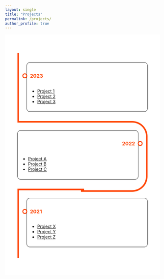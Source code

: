 ```yaml
---
layout: single
title: "Projects" 
permalink: /projects/
author_profile: true
---
```


<div class="page__content" style="background-color: white; margin: 0 auto; max-width: 800px; padding: 20px;">

  <style>
    /* Custom timeline styles */
    .timeline {
      margin: 20px auto;
      padding: 20px;
    }

    .card {
      position: relative;
      max-width: 400px;
    }

    .card:nth-child(odd) {
      padding: 30px 0 30px 30px;
    }

    .card:nth-child(even) {
      padding: 30px 30px 30px 0;
    }

    .card::before {
      content: "";
      position: absolute;
      width: 50%;
      height: 100%;
      border: solid orangered;
    }

    .card:nth-child(odd)::before {
      left: 0px;
      top: 0;
      bottom: 0;
      border-width: 5px 0 5px 5px;
      border-radius: 50px 0 0 50px;
    }

    .card:nth-child(even)::before {
      right: 0;
      top: 0;
      bottom: 0;
      border-width: 5px 5px 5px 0;
      border-radius: 0 50px 50px 0;
    }

    .card:first-child::before {
      border-top: 0;
      border-top-left-radius: 0;
      border-bottom-left-radius: 0;
    }

    .card:last-child:nth-child(odd)::before {
      border-bottom: 0;
      border-bottom-left-radius: 0;
      border-top-left-radius: 0;
    }

    .card:last-child:nth-child(even)::before {
      border-bottom: 0;
      border-bottom-right-radius: 0;
      border-top-right-radius: 0;
    }

    .info {
      display: flex;
      flex-direction: column;
      background: white;
      color: black;
      border-radius: 10px;
      padding: 10px;
      border: 1px solid black;
    }

    .title {
      color: orangered;
      position: relative;
      cursor: pointer; /* Add cursor pointer */
    }

    .title::before {
      content: "";
      position: absolute;
      width: 10px;
      height: 10px;
      background: white;
      border-radius: 999px;
      border: 3px solid orangered;
      top: 50%;
      transform: translateY(-50%);
    }

    .card:nth-child(even) > .info > .title {
      text-align: right;
    }

    .card:nth-child(odd) > .info > .title::before {
      left: -25px;
    }

    .card:nth-child(even) > .info > .title::before {
      right: -25px;
    }
    
    /* Adjust the font size for the prompts */
    .info p {
      font-size: 16px;
    }
  </style>

  <div class="timeline">
    <div class="outer">
      <div class="card">
        <div class="info">
            <h3 class="title">2023</h3>
          <ul>
            <li><a href="/projects/2023/project1/">Project 1</a></li>
            <li><a href="/projects/2023/project2/">Project 2</a></li>
            <li><a href="/projects/2023/project3/">Project 3</a></li>
          </ul>
        </div>
      </div>
      <div class="card">
        <div class="info">
            <h3 class="title">2022</h3>
          <ul>
            <li><a href="/projects/2022/projectA/">Project A</a></li>
            <li><a href="/projects/2022/projectB/">Project B</a></li>
            <li><a href="/projects/2022/projectC/">Project C</a></li>
          </ul>
        </div>
      </div>
      <div class="card">
        <div class="info">
            <h3 class="title">2021</h3>
          <ul>
            <li><a href="/projects/2021/projectX/">Project X</a></li>
            <li><a href="/projects/2021/projectY/">Project Y</a></li>
            <li><a href="/projects/2021/projectZ/">Project Z</a></li>
          </ul>
        </div>
      </div>
    </div>
  </div>
</div>
